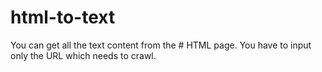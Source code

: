 # html-to-text
You can get all the text content from the # HTML page.
You have to input only the URL which needs to crawl.


